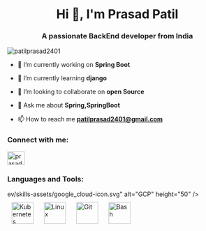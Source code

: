 <h1 align="center">Hi 👋, I'm Prasad Patil</h1>
<h3 align="center">A passionate BackEnd developer from India</h3>

<p align="left"> <img src="https://komarev.com/ghpvc/?username=patilprasad2401&label=Profile%20views&color=0e75b6&style=flat" alt="patilprasad2401" /> </p>

- 🔭 I’m currently working on **Spring Boot**

- 🌱 I’m currently learning **django**

- 👯 I’m looking to collaborate on **open Source**

- 💬 Ask me about **Spring,SpringBoot**

- 📫 How to reach me **patilprasad2401@gmail.com**

<h3 align="left">Connect with me:</h3>
<p align="left">
<a href="https://linkedin.com/in/prasad patil" target="blank"><img align="center" src="https://raw.githubusercontent.com/rahuldkjain/github-profile-readme-generator/master/src/images/icons/Social/linked-in-alt.svg" alt="prasad patil" height="30" width="40" /></a>
</p>

<h3 align="left">Languages and Tools:</h3>
ev/skills-assets/google_cloud-icon.svg" alt="GCP" height="50" /></a>  
<a href="https://kubernetes.io/" target="_blank"><img style="margin: 10px" src="https://profilinator.rishav.dev/skills-assets/kubernetes-icon.svg" alt="Kubernetes" height="50" /></a>  
<a href="https://www.linux.org/" target="_blank"><img style="margin: 10px" src="https://profilinator.rishav.dev/skills-assets/linux-original.svg" alt="Linux" height="50" /></a>  
<a href="https://github.com/" target="_blank"><img style="margin: 10px" src="https://profilinator.rishav.dev/skills-assets/git-scm-icon.svg" alt="Git" height="50" /></a>  
<a href="https://www.gnu.org/software/bash/" target="_blank"><img style="margin: 10px" src="https://profilinator.rishav.dev/skills-assets/gnu_bash-icon.svg" alt="Bash" height="50" /></a>  
</div>

</td></tr></table>  

<br/>
